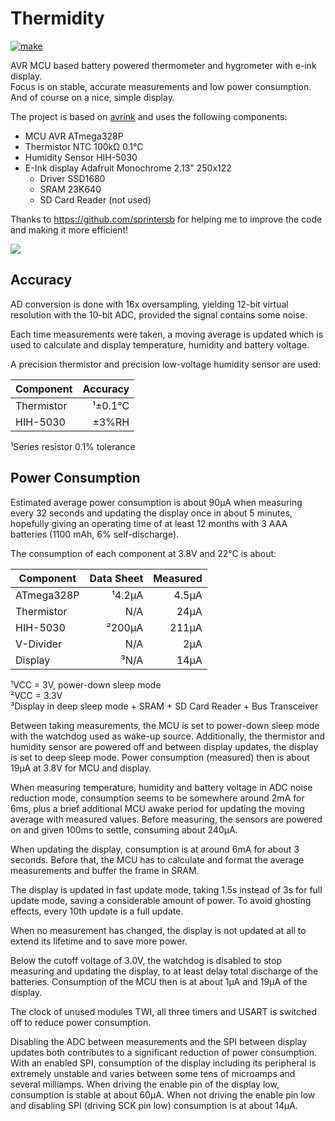 # Thermidity

[![make](https://github.com/gitdode/thermidity/actions/workflows/build.yml/badge.svg)](https://github.com/gitdode/thermidity/actions/workflows/build.yml)

AVR MCU based battery powered thermometer and hygrometer with e-ink display.  
Focus is on stable, accurate measurements and low power consumption. 
And of course on a nice, simple display.

The project is based on [avrink](https://github.com/gitdode/avrink) and uses the
following components:

* MCU AVR ATmega328P
* Thermistor NTC 100kΩ 0.1°C
* Humidity Sensor HIH-5030
* E-Ink display Adafruit Monochrome 2.13" 250x122
    * Driver SSD1680
    * SRAM 23K640
    * SD Card Reader (not used)
 
Thanks to https://github.com/sprintersb for helping me to improve the code and making it more efficient!

<img src="https://luniks.net/other/Thermidity/Thermidity-07.jpg"/>

## Accuracy

AD conversion is done with 16x oversampling, yielding 12-bit virtual resolution 
with the 10-bit ADC, provided the signal contains some noise.

Each time measurements were taken, a moving average is updated which is used to 
calculate and display temperature, humidity and battery voltage.

A precision thermistor and precision low-voltage humidity sensor are used:

| Component  | Accuracy |
|------------|---------:|
| Thermistor |  ¹±0.1°C |
| HIH-5030   |    ±3%RH |

¹Series resistor 0.1% tolerance

## Power Consumption

Estimated average power consumption is about 90µA when measuring every 32 
seconds and updating the display once in about 5 minutes, hopefully giving an
operating time of at least 12 months with 3 AAA batteries (1100 mAh, 6% 
self-discharge). 

The consumption of each component at 3.8V and 22°C is about:

| Component  | Data Sheet | Measured |
|------------|-----------:|---------:|
| ATmega328P |     ¹4.2µA |    4.5µA |
| Thermistor |        N/A |     24µA |
| HIH-5030   |     ²200µA |    211µA |
| V-Divider  |        N/A |      2µA |
| Display    |       ³N/A |     14µA |

¹VCC = 3V, power-down sleep mode  
²VCC = 3.3V  
³Display in deep sleep mode + SRAM + SD Card Reader + Bus Transceiver  

Between taking measurements, the MCU is set to power-down sleep mode with the
watchdog used as wake-up source. Additionally, the thermistor and humidity 
sensor are powered off and between display updates, the display is set to deep 
sleep mode. Power consumption (measured) then is about 19µA at 3.8V for MCU 
and display.  

When measuring temperature, humidity and battery voltage in ADC noise reduction 
mode, consumption seems to be somewhere around 2mA for 6ms, plus a brief 
additional MCU awake period for updating the moving average with measured 
values. Before measuring, the sensors are powered on and given 100ms to settle, 
consuming about 240µA.

When updating the display, consumption is at around 6mA for about 3 seconds. 
Before that, the MCU has to calculate and format the average measurements and 
buffer the frame in SRAM.

The display is updated in fast update mode, taking 1.5s instead of 3s for full 
update mode, saving a considerable amount of power. To avoid ghosting effects, 
every 10th update is a full update.

When no measurement has changed, the display is not updated at all to extend its 
lifetime and to save more power.

Below the cutoff voltage of 3.0V, the watchdog is disabled to stop measuring and
updating the display, to at least delay total discharge of the batteries.
Consumption of the MCU then is at about 1µA and 19µA of the display.

The clock of unused modules TWI, all three timers and USART is switched off to 
reduce power consumption.

Disabling the ADC between measurements and the SPI between display updates both 
contributes to a significant reduction of power consumption. With an enabled SPI, 
consumption of the display including its peripheral is extremely unstable and 
varies between some tens of microamps and several milliamps. When driving the 
enable pin of the display low, consumption is stable at about 60µA. When not 
driving the enable pin low and disabling SPI (driving SCK pin low) consumption 
is at about 14µA.
